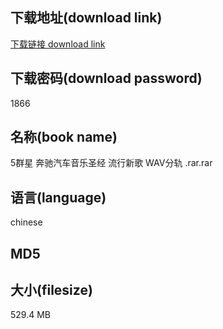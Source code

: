 ## 下载地址(download link)
[下载链接 download link](https://tutu365.netlify.app/?s=5%E7%BE%A4%E6%98%9F+%E5%A5%94%E9%A9%B0%E6%B1%BD%E8%BD%A6%E9%9F%B3%E4%B9%90%E5%9C%A3%E7%BB%8F+%E6%B5%81%E8%A1%8C%E6%96%B0%E6%AD%8C+WAV%E5%88%86%E8%BD%A8+.rar)

## 下载密码(download password)
1866

## 名称(book name)
5群星 奔驰汽车音乐圣经 流行新歌 WAV分轨 .rar.rar

## 语言(language)
chinese

## MD5


## 大小(filesize)
529.4 MB
